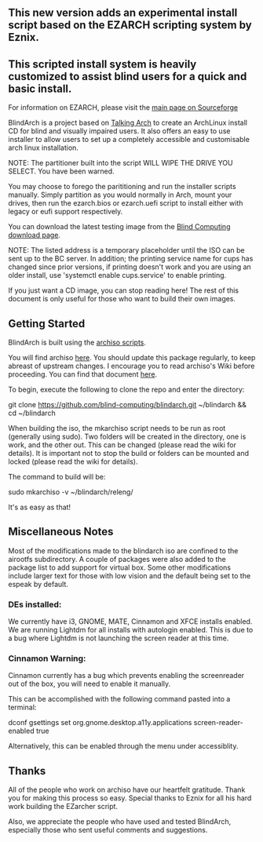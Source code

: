 ## This new version adds an experimental install script based on the EZARCH scripting system by Eznix.
## This scripted install system is heavily customized to assist blind users for a quick and basic install.

For information on EZARCH, please visit the [main page on Sourceforge](https://sourceforge.net/projects/ezarch/)

BlindArch is a project based on [Talking Arch](http://talkingarch.info) to create an ArchLinux install CD for blind and visually impaired users. It also offers an easy to use installer to allow users to set up a completely accessible and customisable arch linux installation.

NOTE:  The partitioner built into the script WILL WIPE THE DRIVE YOU SELECT.  You have been warned.

You may choose to forego the parititioning and run the installer scripts manually.  Simply partition as you would normally in Arch, mount your drives, then run the ezarch.bios or ezarch.uefi script to install either with legacy or eufi support respectively.

You can download the latest testing image from the [Blind Computing download page](https://onlinemarketspecialist.com/blindarch/BlindArch-2020.11.28-x86_64.iso).

NOTE: The listed address is a temporary placeholder until the ISO can be sent up to the BC server. In addition; the printing service name for cups has changed since prior versions, if printing doesn't work and you are using an older install, use 'systemctl enable cups.service' to enable printing.

If you just want a CD image, you can stop reading here!
The rest of this document is only useful for those who want to build their own images.

## Getting Started

BlindArch is built using the [archiso scripts](https://wiki.archlinux.org/index.php/Archiso).

You will find archiso [here](https://www.archlinux.org/packages/extra/any/archiso/).
You should update this package regularly, to keep abreast of upstream changes.
I encourage you to read archiso's Wiki before proceeding.  You can find that document [here](https://wiki.archlinux.org/index.php/Archiso).


To begin, execute the following to clone the repo and enter the directory:

git clone https://github.com/blind-computing/blindarch.git ~/blindarch && cd ~/blindarch

When building the iso, the mkarchiso script needs to be run as root (generally using sudo).
Two folders will be created in the directory, one is work, and the other out.
This can be changed (please read the wiki for details).
It is important not to stop the build or folders can be mounted and locked (please read the wiki for details).

The command to build will be:

sudo mkarchiso -v ~/blindarch/releng/

It's as easy as that!

## Miscellaneous Notes

Most of the modifications made to the blindarch iso are confined to the airootfs subdirectory.
A couple of packages were also added to the package list to add support for virtual box.
Some other modifications include larger text for those with low vision and the default being set to the espeak by default.

### DEs installed:

We currently have i3, GNOME, MATE, Cinnamon and XFCE installs enabled.
We are running Lightdm for all installs with autologin enabled.
This is due to a bug where Lightdm is not launching the screen reader at this time.

### Cinnamon Warning:

Cinnamon currently has a bug which prevents enabling the screenreader out of the box, you will need to enable it manually.

This can be accomplished with the following command pasted into a terminal:

dconf gsettings set org.gnome.desktop.a11y.applications screen-reader-enabled true

Alternatively, this can be enabled through the menu under accessiblity.


## Thanks


All of the people who work on archiso have our heartfelt gratitude.
Thank you for making this process so easy.
Special thanks to Eznix for all his hard work building the EZarcher script.

Also, we appreciate the people who have used and tested BlindArch, especially
those who sent useful comments and suggestions.
